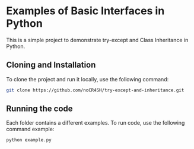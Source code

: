 # Examples of Basic Interfaces in Python

This is a simple project to demonstrate try-except and Class Inheritance in Python.

## Cloning and Installation

To clone the project and run it locally, use the following command:

```bash
git clone https://github.com/noCR4SH/try-except-and-inheritance.git
```

## Running the code

Each folder contains a different examples. To run code, use the following command example:

```bash
python example.py
```
